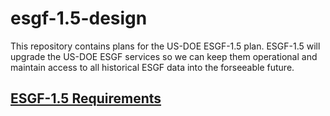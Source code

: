 # esgf-1.5-design

This repository contains plans for the US-DOE ESGF-1.5 plan. ESGF-1.5 will upgrade the US-DOE ESGF services so we can keep them operational and maintain access to all historical ESGF data into the forseeable future.

## [ESGF-1.5 Requirements](requirements.md)
